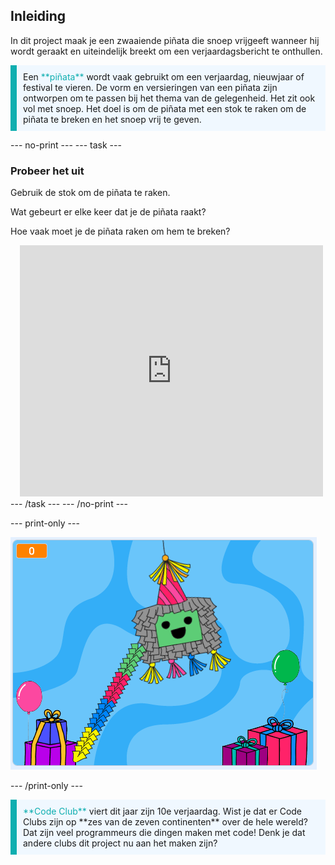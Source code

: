 ## Inleiding

In dit project maak je een zwaaiende piñata die snoep vrijgeeft wanneer hij wordt geraakt en uiteindelijk breekt om een verjaardagsbericht te onthullen.

<p style="border-left: solid; border-width:10px; border-color: #0faeb0; background-color: aliceblue; padding: 10px;">
Een <span style="color: #0faeb0">**piñata**</span> wordt vaak gebruikt om een verjaardag, nieuwjaar of festival te vieren. De vorm en versieringen van een piñata zijn ontworpen om te passen bij het thema van de gelegenheid. Het zit ook vol met snoep. Het doel is om de piñata met een stok te raken om de piñata te breken en het snoep vrij te geven.    
</p>

--- no-print ---
--- task ---
### Probeer het uit
<div style="display: flex; flex-wrap: wrap">
<div style="flex-basis: 175px; flex-grow: 1">  
Gebruik de stok om de piñata te raken. 

Wat gebeurt er elke keer dat je de piñata raakt? 

Hoe vaak moet je de piñata raken om hem te breken?  
</div>
<div class="scratch-preview" style="margin-left: 15px;">
  <iframe allowtransparency="true" width="485" height="402" src="https://scratch.mit.edu/projects/embed/882526611/?autostart=false" frameborder="0"></iframe>
</div>
</div>
--- /task ---
--- /no-print ---

--- print-only ---

![Voltooid project.](images/showcase_static.png)

--- /print-only ---

<p style="border-left: solid; border-width:10px; border-color: #0faeb0; background-color: aliceblue; padding: 10px;">
<span style="color: #0faeb0">**Code Club**</span> viert dit jaar zijn 10e verjaardag. Wist je dat er Code Clubs zijn op **zes van de zeven continenten** over de hele wereld? Dat zijn veel programmeurs die dingen maken met code! Denk je dat andere clubs dit project nu aan het maken zijn?   
</p>
